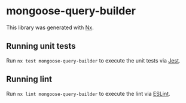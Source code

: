 # mongoose-query-builder

This library was generated with [Nx](https://nx.dev).

## Running unit tests

Run `nx test mongoose-query-builder` to execute the unit tests via [Jest](https://jestjs.io).

## Running lint

Run `nx lint mongoose-query-builder` to execute the lint via [ESLint](https://eslint.org/).
